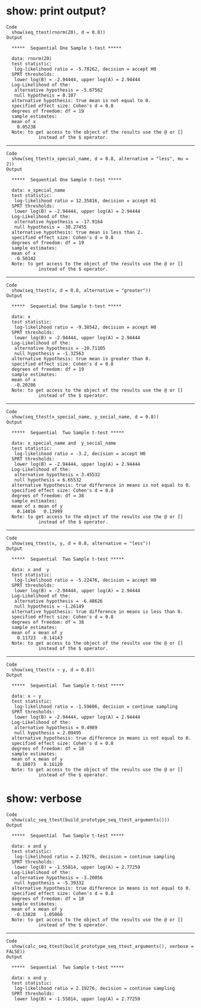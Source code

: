 # show: print output?

    Code
      show(seq_ttest(rnorm(20), d = 0.8))
    Output
      
      *****  Sequential One Sample t-test *****
      
      data: rnorm(20)
      test statistic:
       log-likelihood ratio = -5.78262, decision = accept H0
      SPRT thresholds:
       lower log(B) = -2.94444, upper log(A) = 2.94444
      Log-Likelihood of the:
       alternative hypothesis = -5.67562
       null hypothesis = 0.107
      alternative hypothesis: true mean is not equal to 0.
      specified effect size: Cohen's d = 0.8
      degrees of freedom: df = 19
      sample estimates:
      mean of x 
        0.05238 
      Note: to get access to the object of the results use the @ or []
                instead of the $ operator.

---

    Code
      show(seq_ttest(x_special_name, d = 0.8, alternative = "less", mu = 2))
    Output
      
      *****  Sequential One Sample t-test *****
      
      data: x_special_name
      test statistic:
       log-likelihood ratio = 12.35816, decision = accept H1
      SPRT thresholds:
       lower log(B) = -2.94444, upper log(A) = 2.94444
      Log-Likelihood of the:
       alternative hypothesis = -17.9164
       null hypothesis = -30.27455
      alternative hypothesis: true mean is less than 2.
      specified effect size: Cohen's d = 0.8
      degrees of freedom: df = 19
      sample estimates:
      mean of x 
       -0.50342 
      Note: to get access to the object of the results use the @ or []
                instead of the $ operator.

---

    Code
      show(seq_ttest(x, d = 0.8, alternative = "greater"))
    Output
      
      *****  Sequential One Sample t-test *****
      
      data: x
      test statistic:
       log-likelihood ratio = -9.38542, decision = accept H0
      SPRT thresholds:
       lower log(B) = -2.94444, upper log(A) = 2.94444
      Log-Likelihood of the:
       alternative hypothesis = -10.71105
       null hypothesis = -1.32563
      alternative hypothesis: true mean is greater than 0.
      specified effect size: Cohen's d = 0.8
      degrees of freedom: df = 19
      sample estimates:
      mean of x 
       -0.20286 
      Note: to get access to the object of the results use the @ or []
                instead of the $ operator.

---

    Code
      show(seq_ttest(x_special_name, y_secial_name, d = 0.8))
    Output
      
      *****  Sequential  Two Sample t-test *****
      
      data: x_special_name and  y_secial_name
      test statistic:
       log-likelihood ratio = -3.2, decision = accept H0
      SPRT thresholds:
       lower log(B) = -2.94444, upper log(A) = 2.94444
      Log-Likelihood of the:
       alternative hypothesis = 3.45532
       null hypothesis = 6.65532
      alternative hypothesis: true difference in means is not equal to 0.
      specified effect size: Cohen's d = 0.8
      degrees of freedom: df = 38
      sample estimates:
      mean of x mean of y 
        0.14016   0.13999 
      Note: to get access to the object of the results use the @ or []
                instead of the $ operator.

---

    Code
      show(seq_ttest(x, y, d = 0.8, alternative = "less"))
    Output
      
      *****  Sequential  Two Sample t-test *****
      
      data: x and  y
      test statistic:
       log-likelihood ratio = -5.22476, decision = accept H0
      SPRT thresholds:
       lower log(B) = -2.94444, upper log(A) = 2.94444
      Log-Likelihood of the:
       alternative hypothesis = -6.48626
       null hypothesis = -1.26149
      alternative hypothesis: true difference in means is less than 0.
      specified effect size: Cohen's d = 0.8
      degrees of freedom: df = 38
      sample estimates:
      mean of x mean of y 
        0.11723  -0.14143 
      Note: to get access to the object of the results use the @ or []
                instead of the $ operator.

---

    Code
      show(seq_ttest(x ~ y, d = 0.8))
    Output
      
      *****  Sequential  Two Sample t-test *****
      
      data: x ~ y
      test statistic:
       log-likelihood ratio = -1.59606, decision = continue sampling
      SPRT thresholds:
       lower log(B) = -2.94444, upper log(A) = 2.94444
      Log-Likelihood of the:
       alternative hypothesis = 0.4989
       null hypothesis = 2.09495
      alternative hypothesis: true difference in means is not equal to 0.
      specified effect size: Cohen's d = 0.8
      degrees of freedom: df = 18
      sample estimates:
      mean of x mean of y 
        0.18073   0.16120 
      Note: to get access to the object of the results use the @ or []
                instead of the $ operator.

# show: verbose

    Code
      show(calc_seq_ttest(build_prototype_seq_ttest_arguments()))
    Output
      
      *****  Sequential  Two Sample t-test *****
      
      data: x and y
      test statistic:
       log-likelihood ratio = 2.19276, decision = continue sampling
      SPRT thresholds:
       lower log(B) = -1.55814, upper log(A) = 2.77259
      Log-Likelihood of the:
       alternative hypothesis = -3.20056
       null hypothesis = -5.39332
      alternative hypothesis: true difference in means is not equal to 0.
      specified effect size: Cohen's d = 0.8
      degrees of freedom: df = 18
      sample estimates:
      mean of x mean of y 
       -0.13828   1.05060 
      Note: to get access to the object of the results use the @ or []
                instead of the $ operator.

---

    Code
      show(calc_seq_ttest(build_prototype_seq_ttest_arguments(), verbose = FALSE))
    Output
      
      *****  Sequential  Two Sample t-test *****
      
      data: x and y
      test statistic:
       log-likelihood ratio = 2.19276, decision = continue sampling
      SPRT thresholds:
       lower log(B) = -1.55814, upper log(A) = 2.77259

